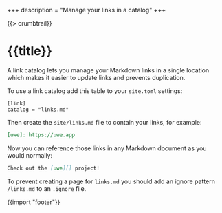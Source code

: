 +++
description = "Manage your links in a catalog"
+++

{{> crumbtrail}}

# {{title}}

A link catalog lets you manage your Markdown links in a single location which makes it easier to update links and prevents duplication.

To use a link catalog add this table to your `site.toml` settings:

```
[link]
catalog = "links.md"
```

Then create the `site/links.md` file to contain your links, for example:

```markdown
[uwe]: https://uwe.app
```

Now you can reference those links in any Markdown document as you would normally:

```markdown
Check out the [uwe][] project!
```

<!-- NOTE: make this a note -->

To prevent creating a page for `links.md` you should add an ignore pattern `/links.md` to an `.ignore` file.

{{import "footer"}}
